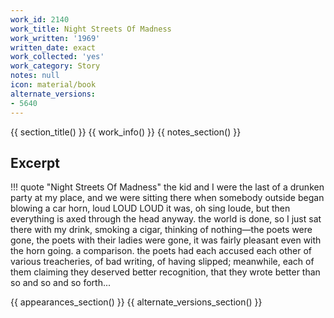 ```yaml
---
work_id: 2140
work_title: Night Streets Of Madness
work_written: '1969'
written_date: exact
work_collected: 'yes'
work_category: Story
notes: null
icon: material/book
alternate_versions:
- 5640
---
```


{{ section_title() }}
{{ work_info() }}
{{ notes_section() }}
## Excerpt
!!! quote "Night Streets Of Madness"
    the kid and I were the last of a drunken party at my place, and we were sitting there when somebody outside began blowing a car horn, loud LOUD LOUD it was, oh sing loude, but then everything is axed through the head anyway. the world is done, so I just sat there with my drink, smoking a cigar, thinking of nothing—the poets were gone, the poets with their ladies were gone, it was fairly pleasant even with the horn going. a comparison. the poets had each accused each other of various treacheries, of bad writing, of having slipped; meanwhile, each of them claiming they deserved better recognition, that they wrote better than so and so and so forth...

{{ appearances_section() }}
{{ alternate_versions_section() }}